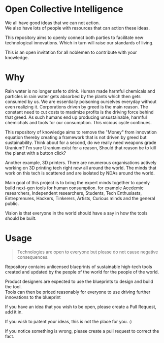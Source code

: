 # Open Collective Intelligence

We all have good ideas that we can not action.  
We also have lots of people with resources that can action these ideas.   

This repository aims to openly connect both parties to facilitate new technological innovations.
Which in turn will raise our standards of living.

This is an open invitation for all noblemen to contribute with your knowledge.

# Why
Rain water is no longer safe to drink. Human made harmful chemicals and particles in rain water gets absorbed by the plants which then gets consumed by us. 
We are essentially poisoning ourselves everyday without even realizing it. Corporations driven by greed is the main reason. The constant need to cut costs to maximize profits is the driving force behind that greed. As such humans end up producing unsustainable, harmful chemichals and tools for our consumption. This vicious cycle continues. 

This repository of knowledge aims to remove the "Money" from innovation equation thereby creating a framework that is not driven by greed but sustainability. 
Think about for a second, do we really need weapons grade Uranium? I'm sure Uranium exist for a reason, Should that reason be to kill the planet with a button click?

Another example, 3D printers. 
There are neumerous organisations actively working on 3D printing tech right now all around the world. 
The minds that work on this tech is scattered and are isolated by NDAs around the world.

Main goal of this project is to bring the expert minds together to openly build next-gen tools for human consumption. for example Acedemic researchers, Independent researchers, Students, Tech Enthusiasts, Entreprenures, Hackers, Tinkerers, Artists, Curious minds and the general public. 

Vision is that everyone in the world should have a say in how the tools should be built. 

# Usage
> Technologies are open to everyone but please do not cause negative consequences.  

Repository contains unlicensed blueprints of sustainable high-tech tools created and updated by the people of the world for the people of the world.

Product designers are expected to use the blueprints to design and build the tool.  
Tools can then be priced reasonably for everyone to use 
driving further innovations to the blueprint

If you have an idea that you wish to be open, please create a Pull Request, add it in.

If you wish to patent your ideas, this is not the place for you. :)

If you notice something is wrong, please create a pull request to correct the fact. 
